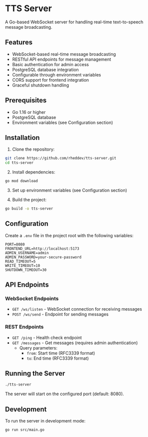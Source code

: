 # TTS Server

A Go-based WebSocket server for handling real-time text-to-speech message broadcasting.

## Features

- WebSocket-based real-time message broadcasting
- RESTful API endpoints for message management
- Basic authentication for admin access
- PostgreSQL database integration
- Configurable through environment variables
- CORS support for frontend integration
- Graceful shutdown handling

## Prerequisites

- Go 1.16 or higher
- PostgreSQL database
- Environment variables (see Configuration section)

## Installation

1. Clone the repository:
```bash
git clone https://github.com/rheddev/tts-server.git
cd tts-server
```

2. Install dependencies:
```bash
go mod download
```

3. Set up environment variables (see Configuration section)

4. Build the project:
```bash
go build -o tts-server
```

## Configuration

Create a `.env` file in the project root with the following variables:

```env
PORT=8080
FRONTEND_URL=http://localhost:5173
ADMIN_USERNAME=admin
ADMIN_PASSWORD=your-secure-password
READ_TIMEOUT=5
WRITE_TIMEOUT=10
SHUTDOWN_TIMEOUT=30
```

## API Endpoints

### WebSocket Endpoints
- `GET /ws/listen` - WebSocket connection for receiving messages
- `POST /ws/send` - Endpoint for sending messages

### REST Endpoints
- `GET /ping` - Health check endpoint
- `GET /messages` - Get messages (requires admin authentication)
  - Query parameters:
    - `from`: Start time (RFC3339 format)
    - `to`: End time (RFC3339 format)

## Running the Server

```bash
./tts-server
```

The server will start on the configured port (default: 8080).

## Development

To run the server in development mode:

```bash
go run src/main.go
```